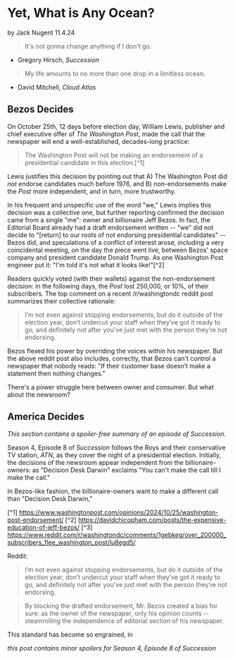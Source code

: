 # Yet, What is Any Ocean?

by Jack Nugent
11.4.24

> It's not gonna change anything if I don't go.

- Gregory Hirsch, _Succession_

> My life amounts to no more than one drop in a limitless ocean.

- David Mitchell, _Cloud Atlas_

## Bezos Decides

On October 25th, 12 days before election day, William Lewis, publisher and chief executive offer of _The Washington Post_, made the call that the newspaper will end a well-established, decades-long practice:

> The Washington Post will not be making an endorsement of a presidential candidate in this election.[^1]

Lewis justifies this decision by pointing out that A) The Washington Post did _not_ endorse candidates much before 1976, and B) non-endorsements make the _Post_ more independent, and in turn, more trustworthy.

In his frequent and unspecific use of the word "we," Lewis implies this decision was a collective one, but further reporting confirmed the decision came from a single "me": owner and billionaire Jeff Bezos. In fact, the Editorial Board already had a draft endorsement written -- "we" did not decide to "\[return\] to our roots of not endorsing presidential candidates" -- Bezos did, and speculations of a conflict of interest arose, including a very coincidental meeting, on the day the piece went live, between Bezos' space company and president candidate Donald Trump. As one Washington Post engineer put it: "I'm told it's not what it looks like!"[^2]

Readers quickly voted (with their wallets) against the non-endorsement decision: in the following days, the _Post_ lost 250,000, or 10%, of their subscribers. The top comment on a recent /r/washingtondc reddit post summarizes their collective rationale:

> I’m not even against stopping endorsements, but do it outside of the election year, don’t undercut your staff when they’ve got it ready to go, and definitely not after you’ve just met with the person they’re not endorsing.

Bezos flexed his power by overriding the voices within his newspaper. But the above reddit post also includes, correctly, that Bezos can't control a newspaper that nobody reads: "If their customer base doesn’t make a statement then nothing changes."

There's a power struggle here between owner and consumer. But what about the newsroom?

## America Decides

_This section contains a spoiler-free summary of an episode of Succession._

Season 4, Episode 8 of _Succession_ follows the Roys and their conservative TV station, _ATN_, as they cover the night of a presidential election. Initially, the decisions of the newsroom appear independent from the billionaire-owners: as "Decision Desk Darwin" exclaims "You can't make the call till I make the call."

In Bezos-like fashion, the billionaire-owners want to make a different call than "Decision Desk Darwin,"

[^1] https://www.washingtonpost.com/opinions/2024/10/25/washington-post-endorsement/
[^2] https://davidchicopham.com/posts/the-expensive-education-of-jeff-bezos/
[^3] https://www.reddit.com/r/washingtondc/comments/1gebkeg/over_200000_subscribers_flee_washington_post/lu8egd5/

Reddit:

> I’m not even against stopping endorsements, but do it outside of the election year, don’t undercut your staff when they’ve got it ready to go, and definitely not after you’ve just met with the person they’re not endorsing.

> By blocking the drafted endorsement, Mr. Bezos created a bias for sure: as the owner of the newspaper, only his opinion counts -- steamrolling the independence of editorial section of his newspaper.

This standard has become so engrained, in

_this post contains minor spoilers for Season 4, Episode 8 of Succession_
